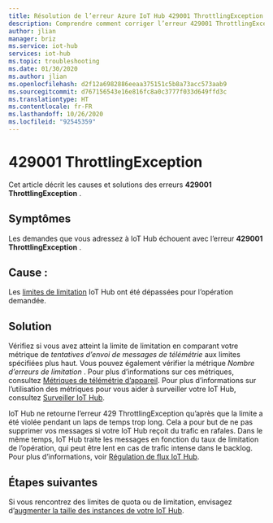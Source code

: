 ```yaml
---
title: Résolution de l’erreur Azure IoT Hub 429001 ThrottlingException
description: Comprendre comment corriger l’erreur 429001 ThrottlingException
author: jlian
manager: briz
ms.service: iot-hub
services: iot-hub
ms.topic: troubleshooting
ms.date: 01/30/2020
ms.author: jlian
ms.openlocfilehash: d2f12a6982886eeaa375151c5b8a73acc573aab9
ms.sourcegitcommit: d767156543e16e816fc8a0c3777f033d649ffd3c
ms.translationtype: HT
ms.contentlocale: fr-FR
ms.lasthandoff: 10/26/2020
ms.locfileid: "92545359"
---
```

# <a name="429001-throttlingexception"></a>429001 ThrottlingException

Cet article décrit les causes et solutions des erreurs **429001 ThrottlingException** .

## <a name="symptoms"></a>Symptômes

Les demandes que vous adressez à IoT Hub échouent avec l’erreur **429001 ThrottlingException** .

## <a name="cause"></a>Cause :

Les [limites de limitation](./iot-hub-devguide-quotas-throttling.md) IoT Hub ont été dépassées pour l’opération demandée.

## <a name="solution"></a>Solution

Vérifiez si vous avez atteint la limite de limitation en comparant votre métrique de *tentatives d’envoi de messages de télémétrie* aux limites spécifiées plus haut. Vous pouvez également vérifier la métrique *Nombre d’erreurs de limitation* . Pour plus d’informations sur ces métriques, consultez [Métriques de télémétrie d’appareil](monitor-iot-hub-reference.md#device-telemetry-metrics). Pour plus d’informations sur l’utilisation des métriques pour vous aider à surveiller votre IoT Hub, consultez [Surveiller IoT Hub](monitor-iot-hub.md).

IoT Hub ne retourne l’erreur 429 ThrottlingException qu’après que la limite a été violée pendant un laps de temps trop long. Cela a pour but de ne pas supprimer vos messages si votre IoT Hub reçoit du trafic en rafales. Dans le même temps, IoT Hub traite les messages en fonction du taux de limitation de l’opération, qui peut être lent en cas de trafic intense dans le backlog. Pour plus d’informations, voir [Régulation de flux IoT Hub](./iot-hub-devguide-quotas-throttling.md#traffic-shaping).

## <a name="next-steps"></a>Étapes suivantes

Si vous rencontrez des limites de quota ou de limitation, envisagez d’[augmenter la taille des instances de votre IoT Hub](./iot-hub-scaling.md).
